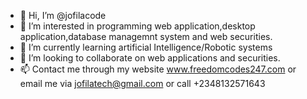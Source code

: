 - 👋 Hi, I’m @jofilacode
- 👀 I’m interested in programming web application,desktop application,database managemnt system and web securities.
- 🌱 I’m currently learning artificial Intelligence/Robotic systems
- 💞️ I’m looking to collaborate on web applications and securities.
- 📫 Contact me through my website www.freedomcodes247.com or email me via jofilatech@gmail.com or call +2348132571643

<!---
jofilacode/jofilacode is a ✨ special ✨ repository because its `README.md` (this file) appears on your GitHub profile.
You can click the Preview link to take a look at your changes.
--->
